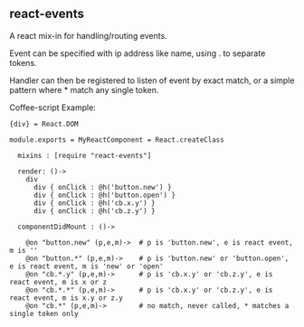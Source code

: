 react-events
--------

A react mix-in for handling/routing events.

Event can be specified with ip address like name, using . to separate tokens.

Handler can then be registered to listen of event by exact match, or a simple pattern where * match
any single token.

Coffee-script Example:


    {div} = React.DOM
    
    module.exports = MyReactComponent = React.createClass
    
      mixins : [require "react-events"]
    
      render: ()->
        div
          div { onClick : @h('button.new') }
          div { onClick : @h('button.open') }
          div { onClick : @h('cb.x.y') }
          div { onClick : @h('cb.z.y') }
  
      componentDidMount : ()->
      
        @on "button.new" (p,e,m)->  # p is 'button.new', e is react event, m is ''
        @on "button.*" (p,e,m)->    # p is 'button.new' or 'button.open', e is react event, m is 'new' or 'open'
        @on "cb.*.y" (p,e,m)->      # p is 'cb.x.y' or 'cb.z.y', e is react event, m is x or z
        @on "cb.*.*" (p,e,m)->      # p is 'cb.x.y' or 'cb.z.y', e is react event, m is x.y or z.y
        @on "cb.*" (p,e,m)->        # no match, never called, * matches a single token only

